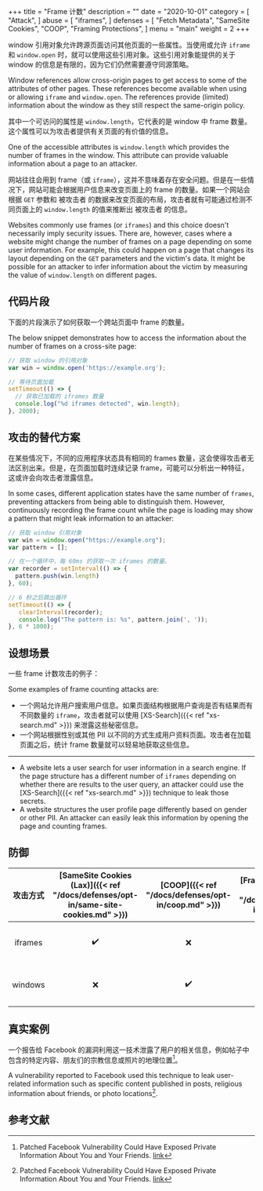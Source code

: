 +++
title = "Frame 计数"
description = ""
date = "2020-10-01"
category = [
    "Attack",
]
abuse = [
    "iframes",
]
defenses = [
    "Fetch Metadata",
    "SameSite Cookies",
    "COOP",
    "Framing Protections",
]
menu = "main"
weight = 2
+++

window 引用对象允许跨源页面访问其他页面的一些属性。当使用或允许 `iframe` 和 `window.open` 时，就可以使用这些引用对象。这些引用对象能提供的关于 window 的信息是有限的，因为它们仍然需要遵守同源策略。

Window references allow cross-origin pages to get access to some of the attributes of other pages. These references become available when using or allowing `iframe` and `window.open`. The references provide (limited) information about the window as they still respect the same-origin policy.

其中一个可访问的属性是 `window.length`，它代表的是 window 中 frame 数量。这个属性可以为攻击者提供有关页面的有价值的信息。

One of the accessible attributes is `window.length` which provides the number of frames in the window. This attribute can provide valuable information about a page to an attacker.

网站往往会用到 frame（或 `iframe`），这并不意味着存在安全问题。但是在一些情况下，网站可能会根据用户信息来改变页面上的 frame 的数量。如果一个网站会根据 `GET` 参数和 被攻击者 的数据来改变页面的布局，攻击者就有可能通过检测不同页面上的 `window.length` 的值来推断出 被攻击者 的信息。

Websites commonly use frames (or `iframes`) and this choice doesn't necessarily imply security issues. There are, however, cases where a website might change the number of frames on a page depending on some user information. For example, this could happen on a page that changes its layout depending on the `GET` parameters and the victim's data. It might be possible for an attacker to infer information about the victim by measuring the value of `window.length` on different pages.

## 代码片段
下面的片段演示了如何获取一个跨站页面中 frame 的数量。

The below snippet demonstrates how to access the information about the number of frames on a cross-site page:
```javascript
// 获取 window 的引用对象
var win = window.open('https://example.org');

// 等待页面加载
setTimeout(() => {
  // 获取已加载的 iframes 数量
  console.log("%d iframes detected", win.length);
}, 2000);
```

## 攻击的替代方案

在某些情况下，不同的应用程序状态具有相同的 frames 数量，这会使得攻击者无法区别出来。但是，在页面加载时连续记录 frame，可能可以分析出一种特征，这或许会向攻击者泄露信息。

In some cases, different application states have the same number of `frames`, preventing attackers from being able to distinguish them. However, continuously recording the frame count while the page is loading may show a pattern that might leak information to an attacker:

```javascript
// 获取 window 引用对象
var win = window.open("https://example.org");
var pattern = [];

// 在一个循环中，每 60ms 的获取一次 iframes 的数量。
var recorder = setInterval(() => {
  pattern.push(win.length)
}, 60);

// 6 秒之后跳出循环
setTimeout(() => {
   clearInterval(recorder);
   console.log("The pattern is: %s", pattern.join(', '));
}, 6 * 1000);
```

## 设想场景


一些 frame 计数攻击的例子：

Some examples of frame counting attacks are:

- 一个网站允许用户搜索用户信息。如果页面结构根据用户查询是否有结果而有不同数量的 `iframe`，攻击者就可以使用 [XS-Search]({{< ref "xs-search.md" >}}) 来泄露这些秘密信息。
- 一个网站根据性别或其他 PII 以不同的方式生成用户资料页面。攻击者在加载页面之后，统计 frame 数量就可以轻易地获取这些信息。

---
- A website lets a user search for user information in a search engine. If the page structure has a different number of `iframes` depending on whether there are results to the user query, an attacker could use the [XS-Search]({{< ref "xs-search.md" >}}) technique to leak those secrets.
- A website structures the user profile page differently based on gender or other PII. An attacker can easily leak this information by opening the page and counting frames.

## 防御

| 攻击方式 | [SameSite Cookies (Lax)]({{< ref "/docs/defenses/opt-in/same-site-cookies.md" >}}) | [COOP]({{< ref "/docs/defenses/opt-in/coop.md" >}}) | [Framing Protections]({{< ref "/docs/defenses/opt-in/xfo.md" >}}) |    [Isolation Policies]({{< ref "/docs/defenses/isolation-policies" >}})    |
| :----------------: | :--------------------------------------------------------------------------------: | :-------------------------------------------------: | :---------------------------------------------------------------: | :-------------------------------------------------------------------------: |
|      iframes       |                                         ✔️                                          |                          ❌                          |                                 ✔️                                 |  [FIP]({{< ref "/docs/defenses/isolation-policies/framing-isolation" >}})   |
|      windows       |                                         ❌                                          |                          ✔️                          |                                 ❌                                 | [NIP]({{< ref "/docs/defenses/isolation-policies/navigation-isolation" >}}) |

## 真实案例

一个报告给 Facebook 的漏洞利用这一技术泄露了用户的相关信息，例如帖子中包含的特定内容、朋友们的宗教信息或照片的地理位置[^1]。

A vulnerability reported to Facebook used this technique to leak user-related information such as specific content published in posts, religious information about friends, or photo locations[^1].

## 参考文献

[^1]: Patched Facebook Vulnerability Could Have Exposed Private Information About You and Your Friends. [link](https://www.imperva.com/blog/facebook-privacy-bug/)

